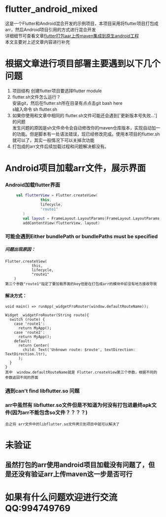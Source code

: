 # flutter_android_mixed

这是一个Flutter和Android混合开发的示例项目，本项目采用将flutter项目打包成arr，然后Android项目引用的方式进行混合开发  
详细细节可查看文章[flutter打包aar上传maven集成到原生android工程](https://www.jianshu.com/p/2258760e9540)  
本文主要对上述文章内容进行补充  
# 根据文章进行项目部署主要遇到以下几个问题
1. 项目结构
    创建flutter项目要选择flutter module
2. flutter.sh文件怎么运行？  
    安装git，然后在flutter.sh所在目录有点点击git bash here  
    s输入命令 sh flutter.sh  
3. 如果你使用和文章中相同的 flutter.sh文件可能还会遇到['更新版本号失败...']的问题  
    发生问题的原因是sh文件命令会自动修改你的maven仓库版本，实现自动加一的功能。但是脚本有一处语法错误，现已经修改完成。使用本项目的flutter.sh就可以了，其实一般情况下可以关掉次功能  
4. 打包成的arr文件后续加载过程和问题解决都没有。    
    
# Android项目加载arr文件，展示界面
### Android加载flutter界面
```kotlin
     val flutterView = Flutter.createView(
                this,
                lifecycle,
                "route1"
        )
        val layout = FrameLayout.LayoutParams(FrameLayout.LayoutParams.MATCH_PARENT, FrameLayout.LayoutParams.MATCH_PARENT)
        addContentView(flutterView, layout)
```
### 可能会遇到Either bundlePath or bundlePaths must be specified
##### 问题出现原因：
    Flutter.createView(
                this,
                lifecycle,
                "route1"
        )
    第三个参数"route1"指定了要加载界面的key但是在打包成arr的模块中却没有地方接收导致
#### 解决方式：
    void main() => runApp(_widgetFroRouter(window.defaultRouteName));
    
    Widget _widgetFroRouter(String route){
      switch (route) {
        case 'route1':
          return MyApp();
        case 'route2':
          return MyApp();
        default:
          return Center(
            child: Text('Unknown route: $route', textDirection: TextDirection.ltr),
          );
      }
    }     
    其中  window.defaultRouteName就是 Flutter.createView第三个参数，根据不同的参数返回不同的界面
### 遇到can't find libflutter.so  问题
### arr中虽然有 libflutter.so文件但是不知道为何没有打包进最终apk文件(因为arr不能包含so文件？？？？)
    总之将 arr文件中的libflutter.so文件拷贝到项目中就可以解决了
# 未验证
## 虽然打包的arr使用android项目加载没有问题了，但是还没有验证arr上传maven这一步是否可行    

# 如果有什么问题欢迎进行交流QQ:994749769